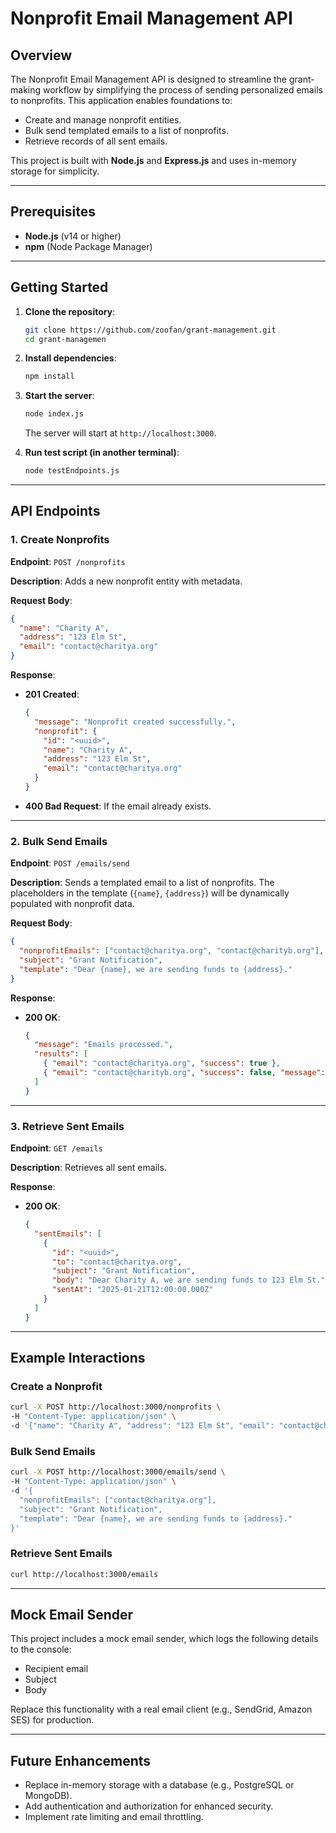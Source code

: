 # Nonprofit Email Management API

## Overview
The Nonprofit Email Management API is designed to streamline the grant-making workflow by simplifying the process of sending personalized emails to nonprofits. This application enables foundations to:

- Create and manage nonprofit entities.
- Bulk send templated emails to a list of nonprofits.
- Retrieve records of all sent emails.

This project is built with **Node.js** and **Express.js** and uses in-memory storage for simplicity.

---

## Prerequisites
- **Node.js** (v14 or higher)
- **npm** (Node Package Manager)

---

## Getting Started

1. **Clone the repository**:
   ```bash
   git clone https://github.com/zoofan/grant-management.git
   cd grant-managemen
   ```

2. **Install dependencies**:
   ```bash
   npm install
   ```

3. **Start the server**:
   ```bash
   node index.js
   ```
   The server will start at `http://localhost:3000`.

4. **Run test script (in another terminal)**:
   ```bash
   node testEndpoints.js
   ```

---

## API Endpoints

### 1. Create Nonprofits
**Endpoint**: `POST /nonprofits`

**Description**: Adds a new nonprofit entity with metadata.

**Request Body**:
```json
{
  "name": "Charity A",
  "address": "123 Elm St",
  "email": "contact@charitya.org"
}
```

**Response**:
- **201 Created**:
  ```json
  {
    "message": "Nonprofit created successfully.",
    "nonprofit": {
      "id": "<uuid>",
      "name": "Charity A",
      "address": "123 Elm St",
      "email": "contact@charitya.org"
    }
  }
  ```
- **400 Bad Request**: If the email already exists.

---

### 2. Bulk Send Emails
**Endpoint**: `POST /emails/send`

**Description**: Sends a templated email to a list of nonprofits. The placeholders in the template (`{name}`, `{address}`) will be dynamically populated with nonprofit data.

**Request Body**:
```json
{
  "nonprofitEmails": ["contact@charitya.org", "contact@charityb.org"],
  "subject": "Grant Notification",
  "template": "Dear {name}, we are sending funds to {address}."
}
```

**Response**:
- **200 OK**:
  ```json
  {
    "message": "Emails processed.",
    "results": [
      { "email": "contact@charitya.org", "success": true },
      { "email": "contact@charityb.org", "success": false, "message": "Nonprofit not found." }
    ]
  }
  ```

---

### 3. Retrieve Sent Emails
**Endpoint**: `GET /emails`

**Description**: Retrieves all sent emails.

**Response**:
- **200 OK**:
  ```json
  {
    "sentEmails": [
      {
        "id": "<uuid>",
        "to": "contact@charitya.org",
        "subject": "Grant Notification",
        "body": "Dear Charity A, we are sending funds to 123 Elm St.",
        "sentAt": "2025-01-21T12:00:00.000Z"
      }
    ]
  }
  ```

---

## Example Interactions

### Create a Nonprofit
```bash
curl -X POST http://localhost:3000/nonprofits \
-H "Content-Type: application/json" \
-d '{"name": "Charity A", "address": "123 Elm St", "email": "contact@charitya.org"}'
```

### Bulk Send Emails
```bash
curl -X POST http://localhost:3000/emails/send \
-H "Content-Type: application/json" \
-d '{
  "nonprofitEmails": ["contact@charitya.org"],
  "subject": "Grant Notification",
  "template": "Dear {name}, we are sending funds to {address}."
}'
```

### Retrieve Sent Emails
```bash
curl http://localhost:3000/emails
```

---

## Mock Email Sender
This project includes a mock email sender, which logs the following details to the console:
- Recipient email
- Subject
- Body

Replace this functionality with a real email client (e.g., SendGrid, Amazon SES) for production.

---

## Future Enhancements
- Replace in-memory storage with a database (e.g., PostgreSQL or MongoDB).
- Add authentication and authorization for enhanced security.
- Implement rate limiting and email throttling.

